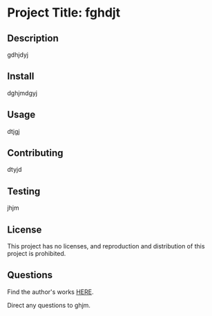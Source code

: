 # Project Title: fghdjt 

## Description
gdhjdyj

## Install
dghjmdgyj

## Usage
dtjgj

## Contributing
dtyjd

## Testing
jhjm

## License
This project has no licenses, and reproduction and distribution of this project is prohibited.
## Questions
Find the author's works [HERE](https://github.com/dtyjds).
 
Direct any questions to ghjm.

